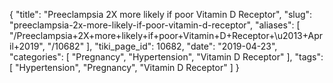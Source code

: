 {
    "title": "Preeclampsia 2X more likely if poor Vitamin D Receptor",
    "slug": "preeclampsia-2x-more-likely-if-poor-vitamin-d-receptor",
    "aliases": [
        "/Preeclampsia+2X+more+likely+if+poor+Vitamin+D+Receptor+\u2013+April+2019",
        "/10682"
    ],
    "tiki_page_id": 10682,
    "date": "2019-04-23",
    "categories": [
        "Pregnancy",
        "Hypertension",
        "Vitamin D Receptor"
    ],
    "tags": [
        "Hypertension",
        "Pregnancy",
        "Vitamin D Receptor"
    ]
}